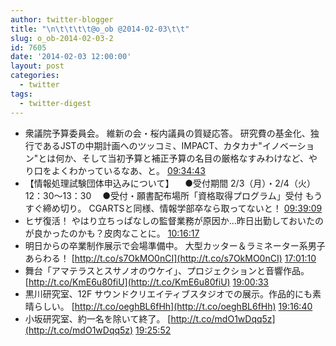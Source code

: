 ```yaml
---
author: twitter-blogger
title: "\n\t\t\t\t@o_ob @2014-02-03\t\t"
slug: o_ob-2014-02-03-2
id: 7605
date: '2014-02-03 12:00:00'
layout: post
categories:
  - twitter
tags:
  - twitter-digest
---
```


*   衆議院予算委員会。 維新の会・桜内議員の質疑応答。 研究費の基金化、独行であるJSTの中期計画へのツッコミ、IMPACT、カタカナ"イノベーション"とは何か、そして当初予算と補正予算の名目の厳格なすみわけなど、やり口をよくわかっているなあ、と。 [09:34:43](https://twitter.com/o_ob/statuses/430137234843394048)
*   【情報処理試験団体申込みについて】 　●受付期間 2/3（月）・2/4（火）　12：30～13：30 　●受付・願書配布場所「資格取得プログラム」受付 もうすぐ締め切り。 CGARTSと同様、情報学部卒なら取ってないと！ [09:39:09](https://twitter.com/o_ob/statuses/430138354500268032)
*   ヒザ復活！ やはり立ちっぱなしの監督業務が原因か...昨日出勤しておいたのが良かったのかも？皮肉なことに。 [10:16:17](https://twitter.com/o_ob/statuses/430147695856984064)
*   明日からの卒業制作展示で会場準備中。 大型カッター＆ラミネーター系男子あらわる！ [http://t.co/s7OkMO0nCI](http://t.co/s7OkMO0nCI) [17:01:10](https://twitter.com/o_ob/statuses/430249590462242816)
*   舞台「アマテラスとスサノオのウケイ」、プロジェクションと音響作品。 [http://t.co/KmE6u80fiU](http://t.co/KmE6u80fiU) [19:00:33](https://twitter.com/o_ob/statuses/430279631615193090)
*   黒川研究室、12F サウンドクリエイティブスタジオでの展示。作品的にも素晴らしい。 [http://t.co/oeghBL6fHh](http://t.co/oeghBL6fHh) [19:16:40](https://twitter.com/o_ob/statuses/430283689579134976)
*   小坂研究室、約一名を除いて終了。 [http://t.co/mdO1wDqq5z](http://t.co/mdO1wDqq5z) [19:25:52](https://twitter.com/o_ob/statuses/430286003220119552)